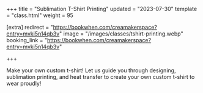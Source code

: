 +++
title = "Sublimation T-Shirt Printing"
updated = "2023-07-30"
template = "class.html"
weight = 95

[extra]
redirect = "https://bookwhen.com/creamakerspace?entry=mvki5n14qb3v"
image = "/images/classes/tshirt-printing.webp"
booking_link = "https://bookwhen.com/creamakerspace?entry=mvki5n14qb3v"

+++

Make your own custom t-shirt! Let us guide you through designing, sublimation printing, and heat transfer to create your own custom t-shirt to wear proudly!

<!-- more -->


